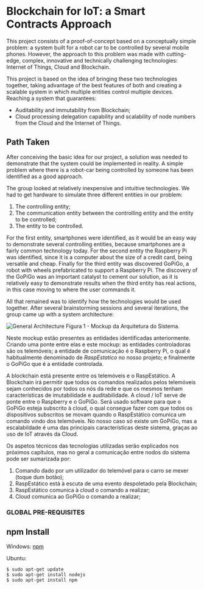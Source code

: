 # Blockchain for IoT: a Smart Contracts Approach

This project consists of a proof-of-concept based on a conceptually simple problem: a system built for a robot car to be controlled by several mobile phones. However, the approach to this problem was made with cutting-edge, complex, innovative and technically challenging technologies: Internet of Things, Cloud and Blockchain.

This project is based on the idea of bringing these two technologies together, taking advantage of the best features of both and creating a scalable system in which multiple entities control multiple devices. Reaching a system that guarantees:
  * Auditability and immutability from Blockchain;
  * Cloud processing delegation capability and scalability of node numbers from the Cloud and the Internet of Things.

## Path Taken

After conceiving the basic idea for our project, a solution was needed to demonstrate that the system could be implemented in reality. A simple problem where there is a robot-car being controlled by someone has been identified as a good approach.

The group looked at relatively inexpensive and intuitive technologies. We had to get hardware to simulate three different entities in our problem:
1. The controlling entity;
1. The communication entity between the controlling entity and the entity to be controlled;
1. The entity to be controlled.

For the first entity, smartphones were identified, as it would be an easy way to demonstrate several controlling entities, because smartphones are a fairly common technology today. For the second entity the Raspberry Pi was identified, since it is a computer about the size of a credit card, being versatile and cheap. Finally for the third entity was discovered GoPiGo, a robot with wheels prefabricated to support a Raspberry Pi. The discovery of the GoPiGo was an important catalyst to cement our solution, as it is relatively easy to demonstrate results when the third entity has real actions, in this case moving to where the user commands it.

All that remained was to identify how the technologies would be used together. After several brainstorming sessions and several iterations, the group came up with a system architecture:

![General Architecture](https://github.com/l-silvestre/fikalab/blob/master/Cloud/Images/image9.png)
Figura 1 - Mockup da Arquitetura do Sistema.

Neste mockup estão presentes as entidades identificadas anteriormente. Criando uma ponte entre elas e este mockup: as entidades controladoras são os telemóveis; a entidade de comunicação é o Raspberry Pi, o qual é habitualmente denominado de *RaspEstatico* no nosso projeto; e finalmente o GoPiGo que é a entidade controlada.

A blockchain está presente entre os telemóveis e o RaspEstático. A Blockchain irá permitir que todos os comandos realizados pelos telemóveis sejam conhecidos por todos os nós da rede e que os mesmos tenham características de imutabilidade e auditabilidade. A cloud / IoT serve de ponte entre o Raspberry e o GoPiGo. Será usado software para que o GoPiGo esteja subscrito à cloud, o qual consegue fazer com que todos os dispositivos subscritos se movam quando o RaspEstático comunica um comando vindo dos telemóveis. No nosso caso só existe um GoPiGo, mas a escalabildade é uma das principais características deste sistema, graças ao uso de IoT através da Cloud. 

Os aspetos técnicos das tecnologias utilizadas serão explicados nos próximos capítulos, mas no geral a comunicação entre nodos do sistema pode ser sumarizada por:
1. Comando dado por um utilizador do telemóvel para o carro se mexer (toque dum botão);
1. RaspEstático está à escuta de uma evento despoletado pela Blockchain;
1. RaspEstático comunica à cloud o comando a realizar;
1. Cloud comunica ao GoPiGo o comando a realizar;

### GLOBAL PRE-REQUISITES
## npm Install
Windows:
[npm](https://www.npmjs.com/get-npm)  

Ubuntu:

```
$ sudo apt-get update
$ sudo apt-get install nodejs
$ sudo apt-get install npm
```
